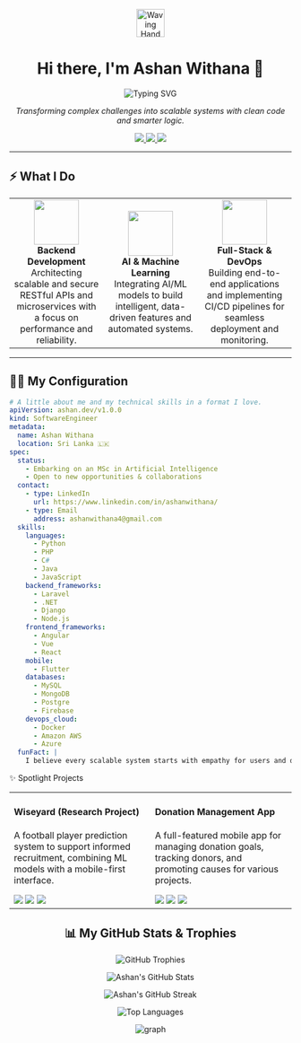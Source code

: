 <p align="center">
  <img src="https://media.giphy.com/media/hvRJCLFzcasrR4ia7z/giphy.gif" width="50px" alt="Waving Hand" />
</p>

<h1 align="center">Hi there, I'm Ashan Withana 👋</h1>

<p align="center">
  <img src="https://readme-typing-svg.herokuapp.com?font=Fira+Code&size=28&pause=1000&color=10B981&center=true&vCenter=true&width=600&lines=Software+Engineer;Backend+Specialist+%7C+AI+Enthusiast" alt="Typing SVG" />
</p>

<p align="center"><em>Transforming complex challenges into scalable systems with clean code and smarter logic.</em></p>

<div align="center">
  <a href="https://www.linkedin.com/in/ashanwithana/" target="_blank">
    <img src="https://img.shields.io/badge/LinkedIn-0A66C2?style=for-the-badge&logo=linkedin&logoColor=white" />
  </a>
  <a href="https://github.com/ashanwithana">
    <img src="https://img.shields.io/badge/GitHub-100000?style=for-the-badge&logo=github&logoColor=white" />
  </a>
  <a href="mailto:ashanwithana4@gmail.com">
    <img src="https://img.shields.io/badge/Gmail-D14836?style=for-the-badge&logo=gmail&logoColor=white" />
  </a>
</div>

---

## ⚡ What I Do

<table>
  <tr>
    <td align="center" width="33%">
      <img src="https://cdn-icons-png.flaticon.com/512/1085/1085737.png" width="80px"><br/>
      <b>Backend Development</b><br/>
      Architecting scalable and secure RESTful APIs and microservices with a focus on performance and reliability.
    </td>
    <td align="center" width="33%">
      <img src="https://cdn-icons-png.flaticon.com/512/2103/2103633.png" width="80px"><br/>
      <b>AI & Machine Learning</b><br/>
      Integrating AI/ML models to build intelligent, data-driven features and automated systems.
    </td>
    <td align="center" width="33%">
      <img src="https://cdn-icons-png.flaticon.com/512/3242/3242257.png" width="80px"><br/>
      <b>Full-Stack & DevOps</b><br/>
      Building end-to-end applications and implementing CI/CD pipelines for seamless deployment and monitoring.
    </td>
  </tr>
</table>

---

## 👨‍💻 My Configuration

```yaml
# A little about me and my technical skills in a format I love.
apiVersion: ashan.dev/v1.0.0
kind: SoftwareEngineer
metadata:
  name: Ashan Withana
  location: Sri Lanka 🇱🇰
spec:
  status:
    - Embarking on an MSc in Artificial Intelligence
    - Open to new opportunities & collaborations
  contact:
    - type: LinkedIn
      url: https://www.linkedin.com/in/ashanwithana/
    - type: Email
      address: ashanwithana4@gmail.com
  skills:
    languages:
      - Python
      - PHP
      - C#
      - Java
      - JavaScript
    backend_frameworks:
      - Laravel
      - .NET
      - Django
      - Node.js
    frontend_frameworks:
      - Angular
      - Vue
      - React
    mobile:
      - Flutter
    databases:
      - MySQL
      - MongoDB
      - Postgre
      - Firebase
    devops_cloud:
      - Docker
      - Amazon AWS
      - Azure
  funFact: |
    I believe every scalable system starts with empathy for users and developers alike.
```
✨ Spotlight Projects
<table>
    <tr>
        <td width="50%" valign="top">
            <h4>Wiseyard (Research Project)</h4>
            <p>A football player prediction system to support informed recruitment, combining ML models with a
                mobile-first interface.</p> <img
                src="https://img.shields.io/badge/Python-3776AB?style=flat-square&logo=python&logoColor=white" /> <img
                src="https://img.shields.io/badge/Node.js-339933?style=flat-square&logo=node.js&logoColor=white" /> <img
                src="https://img.shields.io/badge/Flutter-02569B?style=flat-square&logo=flutter&logoColor=white" />
        </td>
        <td width="50%" valign="top">
            <h4>Donation Management App</h4>
            <p>A full-featured mobile app for managing donation goals, tracking donors, and promoting causes for various
                projects.</p> <img
                src="https://img.shields.io/badge/Laravel-FF2D20?style=flat-square&logo=laravel&logoColor=white" /> <img
                src="https://img.shields.io/badge/Flutter-02569B?style=flat-square&logo=flutter&logoColor=white" /> <img
                src="https://img.shields.io/badge/MySQL-4479A1?style=flat-square&logo=mysql&logoColor=white" />
        </td>
    </tr>
</table>
<h2 align="center">📊 My GitHub Stats & Trophies</h2>

<p align="center">
  <img src="https://github-profile-trophy.vercel.app/?username=ashanwithana&theme=tokyonight&no-frame=true&no-bg=true&margin-w=4" alt="GitHub Trophies" />
</p>
<p align="center">
  <img src="https://github-readme-stats.vercel.app/api?username=ashanwithana&show_icons=true&theme=tokyonight&hide_border=true&include_all_commits=true&count_private=true" alt="Ashan's GitHub Stats" />
</p>
<p align="center">
  <img src="https://github-readme-streak-stats.herokuapp.com/?user=ashanwithana&theme=tokyonight&hide_border=true" alt="Ashan's GitHub Streak" />
</p>
<p align="center">
  <img src="https://github-readme-stats.vercel.app/api/top-langs/?username=ashanwithana&layout=compact&theme=tokyonight&hide_border=true&langs_count=8" alt="Top Languages" />
</p>
<p align="center">
  <img src="https://github-readme-activity-graph.vercel.app/graph?username=ashanwithana&theme=tokyonight&hide_border=true&bg_color=1A1B27" alt="graph" />
</p>

